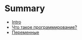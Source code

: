 # Summary

* [Intro](README.md)
* [Что такое программирование?](1.what-is-programming.md)
* [Переменные](var.md)

